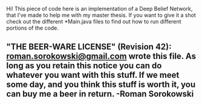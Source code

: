 Hi!
This piece of code here is an implementation of a Deep Belief Network, that I've made to help me with my master thesis.
If you want to give it a shot check out the different *Main.java files to find out how to run different portions of the code.

"THE BEER-WARE LICENSE" (Revision 42):
<roman.sorokowski@gmail.com> wrote this file. As long as you retain this notice
you can do whatever you want with this stuff. If we meet some day, and you think
this stuff is worth it, you can buy me a beer in return. -Roman Sorokowski
--------------------------------------------------------------------------------


